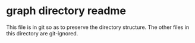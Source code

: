 # graph directory readme

This file is in git so as to preserve the directory structure.
The other files in this directory are git-ignored.
